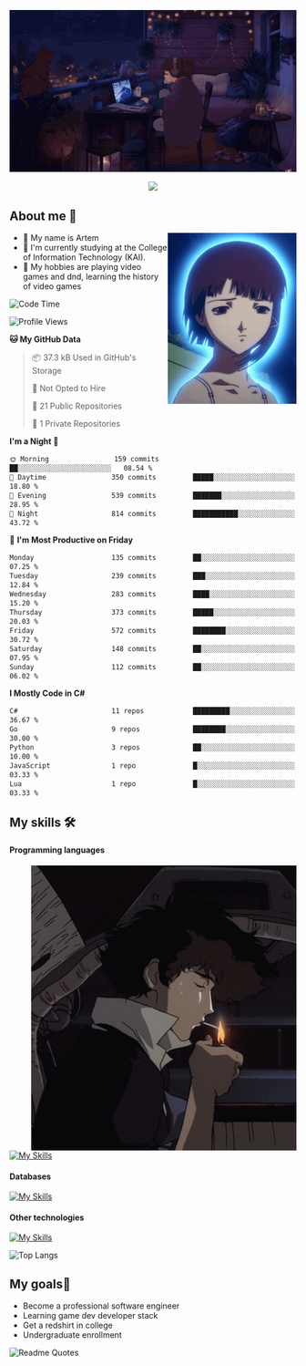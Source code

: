 <div align="center">
  <p>
    <img src="assets/lo-fi.gif">
  </p>
  <p>
    <img src="https://readme-typing-svg.herokuapp.com?color=%2336BCF7&lines=Welcome-to-my-profile&center=true&width=380&height=50&duration=4000&pause=1000">
  </p>
</div>

<div>
  <h2>About me 🚀</h2>
   <div align="center">
    <img src="assets/lain2.gif" align="right" height="300px">
  </div>
  <ul>
    <li>👨 My name is Artem</li>
    <li>🌱 I'm currently studying at the College of Information Technology (KAI).</li>
    <li>👾 My hobbies are playing video games and dnd, learning the history of video games </li>
  </ul>
</div>


<!--START_SECTION:waka-->
![Code Time](http://img.shields.io/badge/Code%20Time-238%20hrs%2017%20mins-blue)

![Profile Views](http://img.shields.io/badge/Profile%20Views-2-blue)

**🐱 My GitHub Data** 

> 📦 37.3 kB Used in GitHub's Storage 
 > 
> 🚫 Not Opted to Hire
 > 
> 📜 21 Public Repositories 
 > 
> 🔑 1 Private Repositories 
 > 
**I'm a Night 🦉** 

```text
🌞 Morning                159 commits         ██░░░░░░░░░░░░░░░░░░░░░░░   08.54 % 
🌆 Daytime                350 commits         █████░░░░░░░░░░░░░░░░░░░░   18.80 % 
🌃 Evening                539 commits         ███████░░░░░░░░░░░░░░░░░░   28.95 % 
🌙 Night                  814 commits         ███████████░░░░░░░░░░░░░░   43.72 % 
```
📅 **I'm Most Productive on Friday** 

```text
Monday                   135 commits         ██░░░░░░░░░░░░░░░░░░░░░░░   07.25 % 
Tuesday                  239 commits         ███░░░░░░░░░░░░░░░░░░░░░░   12.84 % 
Wednesday                283 commits         ████░░░░░░░░░░░░░░░░░░░░░   15.20 % 
Thursday                 373 commits         █████░░░░░░░░░░░░░░░░░░░░   20.03 % 
Friday                   572 commits         ████████░░░░░░░░░░░░░░░░░   30.72 % 
Saturday                 148 commits         ██░░░░░░░░░░░░░░░░░░░░░░░   07.95 % 
Sunday                   112 commits         ██░░░░░░░░░░░░░░░░░░░░░░░   06.02 % 
```


**I Mostly Code in C#** 

```text
C#                       11 repos            █████████░░░░░░░░░░░░░░░░   36.67 % 
Go                       9 repos             ████████░░░░░░░░░░░░░░░░░   30.00 % 
Python                   3 repos             ██░░░░░░░░░░░░░░░░░░░░░░░   10.00 % 
JavaScript               1 repo              █░░░░░░░░░░░░░░░░░░░░░░░░   03.33 % 
Lua                      1 repo              █░░░░░░░░░░░░░░░░░░░░░░░░   03.33 % 
```




<!--END_SECTION:waka-->

## My skills 🛠️
#### Programming languages
<div align="center">
  <img src="assets/bebop_smoke.gif" align="right" height="500px">
</div>


[![My Skills](https://skillicons.dev/icons?i=go,cs,python)](https://skillicons.dev)
#### Databases
[![My Skills](https://skillicons.dev/icons?i=mysql,mongodb,postgres)](https://skillicons.dev)
#### Other technologies
[![My Skills](https://skillicons.dev/icons?i=unity,docker,git,wasm,githubactions,kafka)](https://skillicons.dev)

![Top Langs](https://github-readme-stats.vercel.app/api/top-langs/?username=nifle3&layout=compact&theme=nord)


## My goals🚀
- Become a professional software engineer
- Learning game dev developer stack
- Get a redshirt in college
- Undergraduate enrollment

![Readme Quotes](https://quotes-github-readme.vercel.app/api?type=horizontal&theme=nord) 
